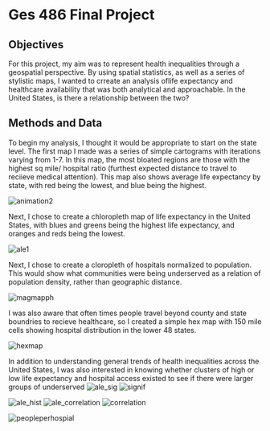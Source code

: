 # Ges 486 Final Project

## Objectives

For this project, my aim was to represent health inequalities through a geospatial perspective. By using spatial statistics, as well as a series of stylistic maps, I wanted to crreate an analysis oflife expectancy and healthcare availability that was both analytical and approachable. In the United States, is there a relationship between the two?

## Methods and Data

To begin my analysis, I thought it would be appropriate to start on the state level. The first map I made was a series of simple cartograms with iterations varying from 1-7. In this map, the most bloated regions are those with the highest sq mile/ hospital ratio (furthest expected distance to travel to reciieve medical attention). This map also shows average life expectancy by state, with red being the lowest, and blue being the highest.

![animation2](https://user-images.githubusercontent.com/42807663/50254806-81080700-03bd-11e9-9b8d-f47b52f18508.gif)

Next, I chose  to create a chloropleth map of life expectancy in the United States, with blues and greens being the highest life expectancy, and oranges and reds being the lowest.

![ale1](https://user-images.githubusercontent.com/42807663/50254795-78afcc00-03bd-11e9-8363-c34df0c7175c.jpg)

Next, I chose to create a cloropleth of hospitals normalized to population. This would show what communities were being underserved as a relation of population density, rather than geographic distance.

![magmapph](https://user-images.githubusercontent.com/42807663/50255390-a85fd380-03bf-11e9-86fc-76fba8493e7b.jpg)

I was also aware that often times people travel beyond county and state boundries to recieve healthcare, so I created a simple hex map with 150 mile cells showing hospital distribution in the lower 48 states.

![hexmap](https://user-images.githubusercontent.com/42807663/50255386-a433b600-03bf-11e9-8073-67d4ebf6d768.jpg)

In addition to understanding general trends of health inequalities across the United States, I was also interested in knowing whether clusters of high or low life expectancy and hospital access existed to see if there were larger groups of underserved 
![ale_sig](https://user-images.githubusercontent.com/42807663/50257184-23c58300-03c8-11e9-8f5a-47820e0cb0d0.png)
![signif](https://user-images.githubusercontent.com/42807663/50257186-258f4680-03c8-11e9-84a5-991fff0c336a.png)

![ale_hist](https://user-images.githubusercontent.com/42807663/50254840-9d0ba880-03bd-11e9-80d7-36f1f3579818.png)
![ale_correlation](https://user-images.githubusercontent.com/42807663/50254845-9f6e0280-03bd-11e9-911f-c5b0e6d6068a.png)
![correlation](https://user-images.githubusercontent.com/42807663/50254866-b280d280-03bd-11e9-810e-60f697edfd5a.png)


![peopleperhospial](https://user-images.githubusercontent.com/42807663/50255402-b57cc280-03bf-11e9-8f90-a92d508bb989.jpg)
